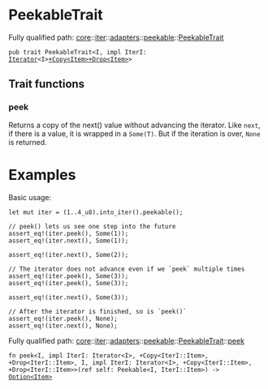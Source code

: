 # PeekableTrait

Fully qualified path: [core](./core.md)::[iter](./core-iter.md)::[adapters](./core-iter-adapters.md)::[peekable](./core-iter-adapters-peekable.md)::[PeekableTrait](./core-iter-adapters-peekable-PeekableTrait.md)

<pre><code class="language-cairo">pub trait PeekableTrait&lt;I, impl IterI: <a href="core-iter-traits-iterator-Iterator.html">Iterator</a>&lt;I&gt;<a href="core-traits-Copy.html">+Copy&lt;Item&gt;</a><a href="core-traits-Drop.html">+Drop&lt;Item&gt;</a>&gt;</code></pre>

## Trait functions

### peek

Returns a copy of the next() value without advancing the iterator.
Like `next`, if there is a value, it is wrapped in a `Some(T)`.
But if the iteration is over, `None` is returned.
# Examples

Basic usage:
```cairo
let mut iter = (1..4_u8).into_iter().peekable();

// peek() lets us see one step into the future
assert_eq!(iter.peek(), Some(1));
assert_eq!(iter.next(), Some(1));

assert_eq!(iter.next(), Some(2));

// The iterator does not advance even if we `peek` multiple times
assert_eq!(iter.peek(), Some(3));
assert_eq!(iter.peek(), Some(3));

assert_eq!(iter.next(), Some(3));

// After the iterator is finished, so is `peek()`
assert_eq!(iter.peek(), None);
assert_eq!(iter.next(), None);
```

Fully qualified path: [core](./core.md)::[iter](./core-iter.md)::[adapters](./core-iter-adapters.md)::[peekable](./core-iter-adapters-peekable.md)::[PeekableTrait](./core-iter-adapters-peekable-PeekableTrait.md)::[peek](./core-iter-adapters-peekable-PeekableTrait.md#peek)

<pre><code class="language-cairo">fn peek&lt;I, impl IterI: Iterator&lt;I&gt;, +Copy&lt;IterI::Item&gt;, +Drop&lt;IterI::Item&gt;, I, impl IterI: Iterator&lt;I&gt;, +Copy&lt;IterI::Item&gt;, +Drop&lt;IterI::Item&gt;&gt;(ref self: Peekable&lt;I, IterI::Item&gt;) -&gt; <a href="core-option-Option.html">Option&lt;Item&gt;</a></code></pre>


